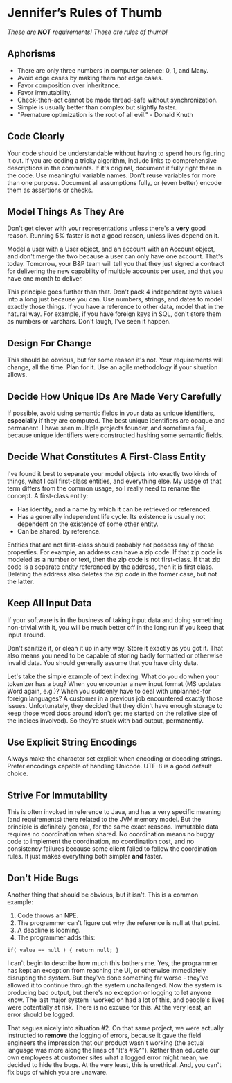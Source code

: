 # Jennifer’s Rules of Thumb
_These are **NOT** requirements! These are rules of thumb!_

## Aphorisms

* There are only three numbers in computer science: 0, 1, and Many.
* Avoid edge cases by making them not edge cases.
* Favor composition over inheritance.
* Favor immutability.
* Check-then-act cannot be made thread-safe without synchronization.
* Simple is usually better than complex but slightly faster.
* "Premature optimization is the root of all evil." - Donald Knuth

## Code Clearly

Your code should be understandable without having to spend hours
figuring it out. If you are coding a tricky algorithm, include links
to comprehensive descriptions in the comments. If it's original,
document it fully right there in the code. Use meaningful variable
names. Don't reuse variables for more than one purpose. Document all
assumptions fully, or (even better) encode them as assertions or
checks.

## Model Things As They Are

Don't get clever with your representations unless there's a **very**
good reason. Running 5% faster is not a good reason, unless lives
depend on it.

Model a user with a User object, and an account with an Account
object, and don't merge the two because a user can only have one
account. That's today. Tomorrow, your B&P team will tell you that they
just signed a contract for delivering the new capability of multiple
accounts per user, and that you have one month to deliver.

This principle goes further than that. Don't pack 4 independent byte
values into a long just because you can. Use numbers, strings, and
dates to model exactly those things. If you have a reference to other
data, model that in the natural way. For example, if you have foreign
keys in SQL, don't store them as numbers or varchars. Don't laugh,
I've seen it happen.

## Design For Change

This should be obvious, but for some reason it's not. Your
requirements will change, all the time. Plan for it. Use an agile
methodology if your situation allows.

## Decide How Unique IDs Are Made Very Carefully

If possible, avoid using semantic fields in your data as unique
identifiers, **especially** if they are computed. The best unique
identifiers are opaque and permanent. I have seen multiple projects
founder, and sometimes fail, because unique identifiers were
constructed hashing some semantic fields.

## Decide What Constitutes A First-Class Entity

I've found it best to separate your model objects into exactly two
kinds of things, what I call first-class entities, and everything
else. My usage of that term differs from the common usage, so I really
need to rename the concept. A first-class entity:
* Has identity, and a name by which it can be retrieved or referenced.
* Has a generally independent life cycle. Its existence is usually not
dependent on the existence of some other entity.
* Can be shared, by reference.

Entities that are not first-class should probably not possess any of
these properties. For example, an address can have a zip code. If that
zip code is modeled as a number or text, then the zip code is not
first-class. If that zip code is a separate entity referenced by the
address, then it is first class. Deleting the address also deletes the
zip code in the former case, but not the latter.

## Keep All Input Data

If your software is in the business of taking input data and doing
something non-trivial with it, you will be much better off in the long
run if you keep that input around.

Don't sanitize it, or clean it up in any way. Store it exactly as you
got it. That also means you need to be capable of storing badly
formatted or otherwise invalid data. You should generally assume that
you have dirty data.

Let's take the simple example of text indexing. What do you do when
your tokenizer has a bug? When you encounter a new input format (MS
updates Word again, e.g.)? When you suddenly have to deal with
unplanned-for foreign languages? A customer in a previous job
encountered exactly those issues. Unfortunately, they decided that
they didn't have enough storage to keep those word docs around (don't
get me started on the relative size of the indices involved). So
they're stuck with bad output, permanently.

## Use Explicit String Encodings

Always make the character set explicit when encoding or decoding
strings. Prefer encodings capable of handling Unicode. UTF-8 is a good
default choice.

## Strive For Immutability

This is often invoked in reference to Java, and has a very specific
meaning (and requirements) there related to the JVM memory model. But
the principle is definitely general, for the same exact reasons.
Immutable data requires no coordination when shared. No coordination
means no buggy code to implement the coordination, no coordination
cost, and no consistency failures because some client failed to follow
the coordination rules. It just makes everything both simpler **and**
faster.

## Don't Hide Bugs

Another thing that should be obvious, but it isn't. This is a common example:
1. Code throws an NPE.
1. The programmer can't figure out why the reference is null at that point.
1. A deadline is looming.
1. The programmer adds this:
```
if( value == null ) { return null; }
```

I can't begin to describe how much this bothers me. Yes, the
programmer has kept an exception from reaching the UI, or otherwise
immediately disrupting the system. But they've done something far
worse - they've allowed it to continue through the system
unchallenged. Now the system is producing bad output, but there's no
exception or logging to let anyone know. The last major system I
worked on had a lot of this, and people's lives were potentially at
risk. There is no excuse for this. At the very least, an error should
be logged.

That segues nicely into situation #2. On that same project, we were
actually instructed to **remove** the logging of errors, because it
gave the field engineers the impression that our product wasn't
working (the actual language was more along the lines of "It's #%^").
Rather than educate our own employees at customer sites what a logged
error might mean, we decided to hide the bugs. At the very least, this
is unethical. And, you can't fix bugs of which you are unaware.


